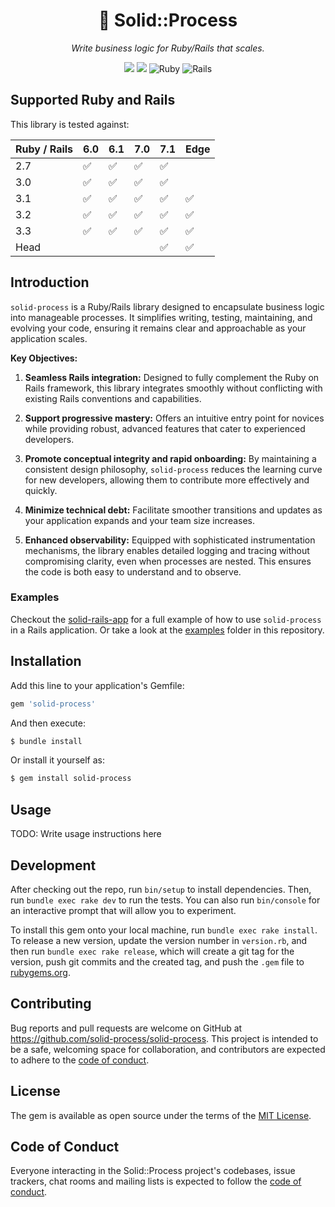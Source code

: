 <p align="center">
  <h1 align="center" id="-solidprocess">🚄 Solid::Process</h1>
  <p align="center"><i>Write business logic for Ruby/Rails that scales.</i></p>
  <p align="center">
    <a href="https://codeclimate.com/github/solid-process/solid-process/maintainability"><img src="https://api.codeclimate.com/v1/badges/643a53e99bb591321c9f/maintainability" /></a>
    <a href="https://codeclimate.com/github/solid-process/solid-process/test_coverage"><img src="https://api.codeclimate.com/v1/badges/643a53e99bb591321c9f/test_coverage" /></a>
    <img src="https://img.shields.io/badge/Ruby%20%3E%3D%202.7%2C%20%3C%3D%20Head-ruby.svg?colorA=444&colorB=333" alt="Ruby">
    <img src="https://img.shields.io/badge/Rails%20%3E%3D%206.0%2C%20%3C%3D%20Edge-rails.svg?colorA=444&colorB=333" alt="Rails">
  </p>
</p>

## Supported Ruby and Rails

This library is tested against:

| Ruby / Rails | 6.0 | 6.1 | 7.0 | 7.1 | Edge |
|--------------|-----|-----|-----|-----|------|
| 2.7          | ✅  | ✅  | ✅  | ✅   |      |
| 3.0          | ✅  | ✅  | ✅  | ✅   |      |
| 3.1          | ✅  | ✅  | ✅  | ✅   | ✅   |
| 3.2          | ✅  | ✅  | ✅  | ✅   | ✅   |
| 3.3          | ✅  | ✅  | ✅  | ✅   | ✅   |
| Head         |    |    |    | ✅   | ✅   |

## Introduction

`solid-process` is a Ruby/Rails library designed to encapsulate business logic into manageable processes. It simplifies writing, testing, maintaining, and evolving your code, ensuring it remains clear and approachable as your application scales.

**Key Objectives:**

1. **Seamless Rails integration:** Designed to fully complement the Ruby on Rails framework, this library integrates smoothly without conflicting with existing Rails conventions and capabilities.

2. **Support progressive mastery:** Offers an intuitive entry point for novices while providing robust, advanced features that cater to experienced developers.

3. **Promote conceptual integrity and rapid onboarding:** By maintaining a consistent design philosophy, `solid-process` reduces the learning curve for new developers, allowing them to contribute more effectively and quickly.

4. **Minimize technical debt:** Facilitate smoother transitions and updates as your application expands and your team size increases.

5. **Enhanced observability:** Equipped with sophisticated instrumentation mechanisms, the library enables detailed logging and tracing without compromising clarity, even when processes are nested. This ensures the code is both easy to understand and to observe.

### Examples

Checkout the [solid-rails-app](https://github.com/solid-process/solid-rails-app) for a full example of how to use `solid-process` in a Rails application. Or take a look at the [examples](examples) folder in this repository.

## Installation

Add this line to your application's Gemfile:

```ruby
gem 'solid-process'
```

And then execute:

```bash
$ bundle install
```

Or install it yourself as:

```bash
$ gem install solid-process
```

## Usage

TODO: Write usage instructions here

## Development

After checking out the repo, run `bin/setup` to install dependencies. Then, run `bundle exec rake dev` to run the tests. You can also run `bin/console` for an interactive prompt that will allow you to experiment.

To install this gem onto your local machine, run `bundle exec rake install`. To release a new version, update the version number in `version.rb`, and then run `bundle exec rake release`, which will create a git tag for the version, push git commits and the created tag, and push the `.gem` file to [rubygems.org](https://rubygems.org).

## Contributing

Bug reports and pull requests are welcome on GitHub at https://github.com/solid-process/solid-process. This project is intended to be a safe, welcoming space for collaboration, and contributors are expected to adhere to the [code of conduct](https://github.com/solid-process/solid-process/blob/main/CODE_OF_CONDUCT.md).

## License

The gem is available as open source under the terms of the [MIT License](https://opensource.org/licenses/MIT).

## Code of Conduct

Everyone interacting in the Solid::Process project's codebases, issue trackers, chat rooms and mailing lists is expected to follow the [code of conduct](https://github.com/solid-process/solid-process/blob/main/CODE_OF_CONDUCT.md).
